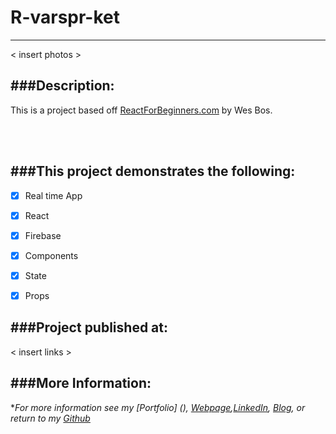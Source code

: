 # R-varspr-ket
---
< insert photos >

###Description:
---
This is a project based off [ReactForBeginners.com](https://ReactForBeginners.com) by Wes Bos.  

<br/>
<br/>

###This project demonstrates the following:
---

- [x] Real time App
- [x] React
- [x] Firebase
- [x] Components
- [x] State
- [x] Props


###Project published at: 
---

< insert links >

###More Information:
---

\**For more information see my [Portfolio] (), [Webpage](http://web-karma.org),[LinkedIn](https://www.linkedin.com/in/trevor-rapp-042a1037), [Blog](http://web-karma.net), or return to my [Github](https://github.com/trrapp12)*

